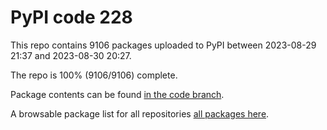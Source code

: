 # PyPI code 228

This repo contains 9106 packages uploaded to PyPI between 
2023-08-29 21:37 and 2023-08-30 20:27.

The repo is 100% (9106/9106) complete.

Package contents can be found [in the code branch](https://github.com/pypi-data/pypi-mirror-228/tree/code/packages).

A browsable package list for all repositories [all packages here](https://pypi-data.github.io/website/repositories/pypi-mirror-228).


